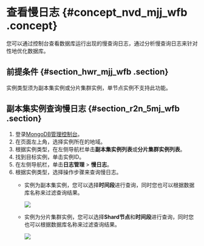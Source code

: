 # 查看慢日志 {#concept_nvd_mjj_wfb .concept}

您可以通过控制台查看数据库运行出现的慢查询日志，通过分析慢查询日志来针对性地优化数据库。

## 前提条件 {#section_hwr_mjj_wfb .section}

实例类型须为副本集实例或分片集群实例，单节点实例不支持此功能。

## 副本集实例查询慢日志 {#section_r2n_5mj_wfb .section}

1.  登录[MongoDB管理控制台](https://mongodb.console.aliyun.com/#/mongodb/list)。
2.  在页面左上角，选择实例所在的地域。
3.  根据实例类型，在左侧导航栏单击**副本集实例列表**或**分片集群实例列表**。
4.  找到目标实例，单击实例ID。
5.  在左侧导航栏，单击**日志管理** \> **慢日志**。
6.  根据实例类型，选择操作步骤来查询慢日志。
    -   实例为副本集实例，您可以选择**时间段**进行查询，同时您也可以根据数据库名称来过滤查询结果。

        ![](http://static-aliyun-doc.oss-cn-hangzhou.aliyuncs.com/assets/img/64701/155719472432678_zh-CN.png)

    -   实例为分片集群实例，您可以选择**Shard节点**和**时间段**进行查询，同时您也可以根据数据库名称来过滤查询结果。

        ![](http://static-aliyun-doc.oss-cn-hangzhou.aliyuncs.com/assets/img/64701/155719472532679_zh-CN.png)


